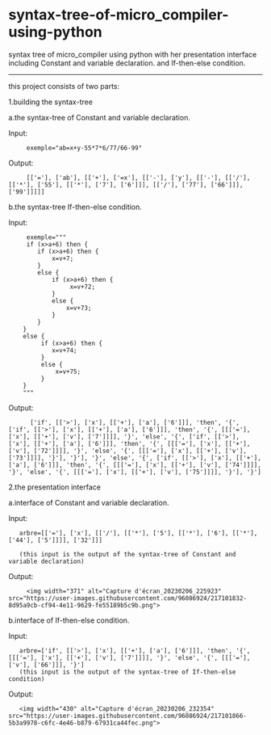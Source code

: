 # syntax-tree-of-micro_compiler-using-python
syntax tree of micro_compiler using python with her presentation interface including Constant and variable declaration.  and If-then-else condition.
_______________________________________________


this project consists of two parts:

1.building the syntax-tree

   a.the syntax-tree of Constant and variable declaration.
   
   Input:
   
         exemple="ab=x+y-55*7*6/77/66-99"
         
   Output:
   
         [['='], ['ab'], [['+'], ['=x'], [['-'], ['y'], [['-'], [['/'], [['*'], ['55'], [['*'], ['7'], ['6']]], [['/'], ['77'], ['66']]], ['99']]]]]
         
   b.the syntax-tree If-then-else condition.
   
   Input:
   
         exemple="""
         if (x>a+6) then {
            if (x>a+6) then {
                x=v+7;
            }
            else {
                if (x>a+6) then {
                     x=v+72;
                }
                else {
                    x=v+73;
                }  
            } 
        } 
        else {
             if (x>a+6) then {
                x=v+74;
             }
             else {
                 x=v+75;
             } 
        }
        """
   Output:
   
          ['if', [['>'], ['x'], [['+'], ['a'], ['6']]], 'then', '{', ['if', [['>'], ['x'], [['+'], ['a'], ['6']]], 'then', '{', [[['='], ['x'], [['+'], ['v'], ['7']]]], '}', 'else', '{', ['if', [['>'], ['x'], [['+'], ['a'], ['6']]], 'then', '{', [[['='], ['x'], [['+'], ['v'], ['72']]]], '}', 'else', '{', [[['='], ['x'], [['+'], ['v'], ['73']]]], '}'], '}'], '}', 'else', '{', ['if', [['>'], ['x'], [['+'], ['a'], ['6']]], 'then', '{', [[['='], ['x'], [['+'], ['v'], ['74']]]], '}', 'else', '{', [[['='], ['x'], [['+'], ['v'], ['75']]]], '}'], '}'] 
          
2.the presentation interface

  a.interface of Constant and variable declaration.
  
  Input:
  
       arbre=[['='], ['x'], [['/'], [['*'], ['5'], [['*'], ['6'], [['*'], ['44'], ['5']]]], ['32']]]
       
       (this input is the output of the syntax-tree of Constant and variable declaration)
       
  Output:
  
         
         <img width="371" alt="Capture d'écran_20230206_225923" src="https://user-images.githubusercontent.com/96086924/217101832-8d95a9cb-cf94-4e11-9629-fe55189b5c9b.png">

         
  b.interface of If-then-else condition.
  
  Input:
  
       arbre=['if', [['>'], ['x'], [['+'], ['a'], ['6']]], 'then', '{', [[['='], ['x'], [['+'], ['v'], ['7']]]], '}', 'else', '{', [[['='], ['v'], ['66']]], '}']
       (this input is the output of the syntax-tree of If-then-else condition)
       
       
       
  Output:
  
  
       <img width="430" alt="Capture d'écran_20230206_232354" src="https://user-images.githubusercontent.com/96086924/217101866-5b3a9978-c6fc-4e46-b879-67931ca44fec.png">

